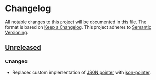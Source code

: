 # Changelog

All notable changes to this project will be documented in this file. The format is based on [Keep a Changelog](http://keepachangelog.com/en/1.0.0/).
This project adheres to [Semantic Versioning](http://semver.org/spec/v2.0.0.html).

## [Unreleased]

### Changed

- Replaced custom implementation of [JSON pointer](https://tools.ietf.org/html/rfc6901) with [json-pointer](https://www.npmjs.com/package/json-pointer).

[Unreleased]: https://github.com/trainline/environment-manager/compare/0.1.1-rc1...HEAD